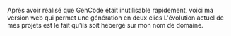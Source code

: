 Après avoir réalisé que GenCode était inutilisable rapidement, voici ma version web qui permet une génération en deux clics
L'évolution actuel de mes projets est le fait qu'ils soit hebergé sur mon nom de domaine.

